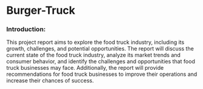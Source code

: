 # Burger-Truck 

### Introduction:

This project report aims to explore the food truck industry, including its growth, challenges, and potential opportunities. The report will discuss the current state of the food truck industry, analyze its market trends and consumer behavior, and identify the challenges and opportunities that food truck businesses may face. Additionally, the report will provide recommendations for food truck businesses to improve their operations and increase their chances of success.
